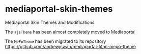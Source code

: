 # mediaportal-skin-themes
Mediaportal Skin Themes and Modifications

The `ajsTheme` has been almost completely moved to Mediaportal

The `MePoTheme` has been migrated to its repository https://github.com/andrewjswan/mediaportal-titan-mepo-theme
